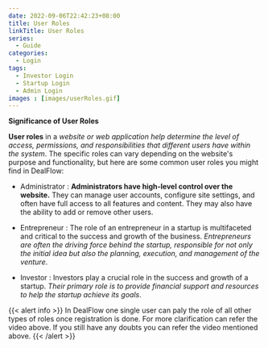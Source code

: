```yaml
---
date: 2022-09-06T22:42:23+08:00
title: User Roles
linkTitle: User Roles
series:
  - Guide
categories:
  - Login
tags:
  - Investor Login
  - Startup Login
  - Admin Login
images : [images/userRoles.gif]
---
```

**Significance of User Roles**

**User roles** in a *website or web application help determine the level of access, permissions, and responsibilities that different users have within the system*. The specific roles can vary depending on the website's purpose and functionality, but here are some common user roles you might find in DealFlow:

- Administrator
  : **Administrators have high-level control over the website.** They can manage user accounts, configure site settings, and often have full access to all features and content. They may also have the ability to add or remove other users.

- Entrepreneur 
  :  The role of an entrepreneur in a startup is multifaceted and critical to the success and growth of the business. *Entrepreneurs are often the driving force behind the startup, responsible for not only the initial idea but also the planning, execution, and management of the venture*.

- Investor 
  : Investors play a crucial role in the success and growth of a startup. *Their primary role is to provide financial support and resources to help the startup achieve its goals*.

{{< alert info >}}
In DealFlow one single user can paly the role of all other types of roles once registration is done. For more clarification can refer the video above. If you still have any doubts you can refer the video mentioned above.
{{< /alert >}}